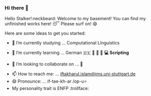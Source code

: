 ### Hi there 👋

<!--
**iftakharopu/iftakharopu** is a ✨ _special_ ✨ repository because its `README.md` (this file) appears on your GitHub profile. -->
Hello Stalker!:neckbeard: Welcome to my basement! You can find my unfinished works here! :sleeping: 
Please surf on! :smile:

Here are some ideas to get you started:

- 🔭 I’m currently studying ... Computational Linguistics  
- 🌱 I’m currently learning ... German :de: :book: :car: :beer: **:computer: Scripting**

- 👯 I’m looking to collaborate on ...  :notebook_with_decorative_cover:
<!--
- 🤔 I’m looking for help with ... Go -->

- 📫 How to reach me: ... iftakharul.islam@ims.uni-stuttgart.de
- 😄 Pronounce: ... if-tae-kh-ar /op-u:star:
- My personality trait is ENFP :trollface:
<!-- - 💬 Ask me about ... -->

